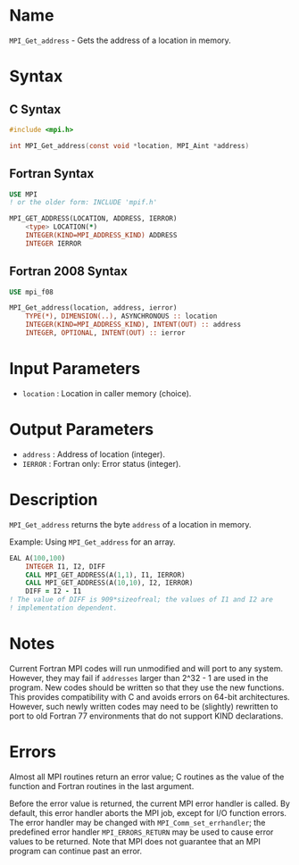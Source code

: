 # Name

`MPI_Get_address` - Gets the address of a location in memory.

# Syntax

## C Syntax

```c
#include <mpi.h>

int MPI_Get_address(const void *location, MPI_Aint *address)
```

## Fortran Syntax

```fortran
USE MPI
! or the older form: INCLUDE 'mpif.h'

MPI_GET_ADDRESS(LOCATION, ADDRESS, IERROR)
    <type> LOCATION(*)
    INTEGER(KIND=MPI_ADDRESS_KIND) ADDRESS
    INTEGER	IERROR
```

## Fortran 2008 Syntax

```fortran
USE mpi_f08

MPI_Get_address(location, address, ierror)
    TYPE(*), DIMENSION(..), ASYNCHRONOUS :: location
    INTEGER(KIND=MPI_ADDRESS_KIND), INTENT(OUT) :: address
    INTEGER, OPTIONAL, INTENT(OUT) :: ierror
```

# Input Parameters

* `location` : Location in caller memory (choice).

# Output Parameters

* `address` : Address of location (integer).
* `IERROR` : Fortran only: Error status (integer).

# Description


`MPI_Get_address` returns the byte `address` of a location in memory.

Example: Using `MPI_Get_address` for an array.

```fortran
EAL A(100,100)
    INTEGER I1, I2, DIFF
    CALL MPI_GET_ADDRESS(A(1,1), I1, IERROR)
    CALL MPI_GET_ADDRESS(A(10,10), I2, IERROR)
    DIFF = I2 - I1
! The value of DIFF is 909*sizeofreal; the values of I1 and I2 are
! implementation dependent.
```

# Notes

Current Fortran MPI codes will run unmodified and will port to any
system. However, they may fail if `addresses` larger than 2^32 - 1 are
used in the program. New codes should be written so that they use the
new functions. This provides compatibility with C and avoids errors on
64-bit architectures. However, such newly written codes may need to be
(slightly) rewritten to port to old Fortran 77 environments that do not
support KIND declarations.

# Errors

Almost all MPI routines return an error value; C routines as the value
of the function and Fortran routines in the last argument.

Before the error value is returned, the current MPI error handler is
called. By default, this error handler aborts the MPI job, except for
I/O function errors. The error handler may be changed with
`MPI_Comm_set_errhandler`; the predefined error handler `MPI_ERRORS_RETURN`
may be used to cause error values to be returned. Note that MPI does not
guarantee that an MPI program can continue past an error.
